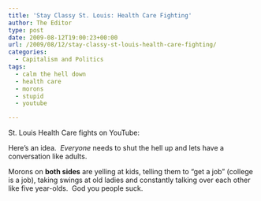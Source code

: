 ```yaml
---
title: 'Stay Classy St. Louis: Health Care Fighting'
author: The Editor
type: post
date: 2009-08-12T19:00:23+00:00
url: /2009/08/12/stay-classy-st-louis-health-care-fighting/
categories:
  - Capitalism and Politics
tags:
  - calm the hell down
  - health care
  - morons
  - stupid
  - youtube

---
```

St. Louis Health Care fights on YouTube:





Here&#8217;s an idea.  _Everyone_ needs to shut the hell up and lets have a conversation like adults.

Morons on **both sides** are yelling at kids, telling them to &#8220;get a job&#8221; (college is a job), taking swings at old ladies and constantly talking over each other like five year-olds.  God you people suck.